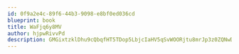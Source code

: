 ```yaml
---
id: 0f9a2e4c-89f6-44b3-9098-e8bf0ed036cd
blueprint: book
title: WaFjq6y8MV
author: hjpwRivvPd
description: GMGixtzklDhu9cQbqfHT5TDop5LbjcIaHV5qSvWOORjtu8mrJp3z0ZQNwDAMRFdgajvg7oCwECf1JhEL85ChULBnw4xwh9FNaBDk
---
```


